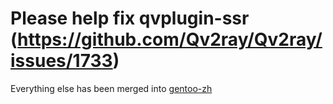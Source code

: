 # Please help fix qvplugin-ssr (https://github.com/Qv2ray/Qv2ray/issues/1733)

Everything else has been merged into [gentoo-zh](https://github.com/microcai/gentoo-zh)

